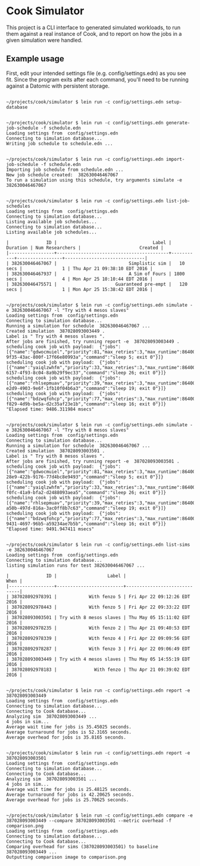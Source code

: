 # Cook Simulator

This project is a CLI interface to generated simulated workloads, to run them against a real instance of Cook, and to report on how the jobs in a given simulation were handled.

## Example usage

First, edit your intended settings file (e.g. config/settings.edn) as you see fit.
Since the program exits after each command, you'll need to be running against a
Datomic with persistent storage.

<pre><code>
~/projects/cook/simulator $ lein run -c config/settings.edn setup-database


~/projects/cook/simulator $ lein run -c config/settings.edn generate-job-schedule -f schedule.edn
Loading settings from  config/settings.edn
Connecting to simulation database...
Writing job schedule to schedule.edn ...


~/projects/cook/simulator $ lein run -c config/settings.edn import-job-schedule -f schedule.edn
Importing job schedule from schedule.edn ...
New job schedule created:  382630046467067
To run a simulation using this schedule, try arguments simulate -e  382630046467067


~/projects/cook/simulator $ lein run -c config/settings.edn list-job-schedules
Loading settings from  config/settings.edn
Connecting to simulation database...
Listing available job schedules...
Connecting to simulation database...
Listing available job schedules...

|              ID |                                    Label |  Duration | Num Researchers |                      Created |
|-----------------+------------------------------------------+-----------+-----------------+------------------------------|
| 382630046467067 |                           Simplistic sim |   10 secs |               1 | Thu Apr 21 09:38:10 EDT 2016 |
| 382630046467937 |                           A Sim of Fours | 1800 secs |               4 | Mon Apr 25 10:10:44 EDT 2016 |
| 382630046475571 |                      Guaranteed pre-empt |   120 secs |               1 | Mon Apr 25 15:38:42 EDT 2016 |


~/projects/cook/simulator $ lein run -c config/settings.edn simulate -e 382630046467067 -l "Try with 4 mesos slaves"
Loading settings from  config/settings.edn
Connecting to simulation database...
Running a simulation for schedule  382630046467067 ...
Created simulation  387028093003449 .
Label is " Try with 4 mesos slaves ".
After jobs are finished, try running report -e  387028093003449 .
scheduling cook job with payload:  {"jobs":[{"name":"gdwocmuiel","priority":81,"max_retries":3,"max_runtime":86400000,"mem":464,"cpus":2.0,"uuid":"572b971c-9f35-43ac-800f-17f66e80993a","command":"sleep 5; exit 0"}]}
scheduling cook job with payload:  {"jobs":[{"name":"yaiqlzwhfm","priority":33,"max_retries":3,"max_runtime":86400000,"mem":623,"cpus":1.0,"uuid":"572b971e-6157-4f93-8c04-8a9b29f9ec33","command":"sleep 26; exit 0"}]}
scheduling cook job with payload:  {"jobs":[{"name":"rhlsepmuav","priority":39,"max_retries":3,"max_runtime":86400000,"mem":27,"cpus":2.0,"uuid":"572b971f-e2d9-4903-9e6f-1fb10f04b6a3","command":"sleep 19; exit 0"}]}
scheduling cook job with payload:  {"jobs":[{"name":"bdzwqfohcp","priority":77,"max_retries":3,"max_runtime":86400000,"mem":1007,"cpus":4.0,"uuid":"572b9720-f829-4d9b-be5a-d2c35af23e1b","command":"sleep 16; exit 0"}]}
"Elapsed time: 9486.311984 msecs"


~/projects/cook/simulator $ lein run -c config/settings.edn simulate -e 382630046467067 -l "Try with 8 mesos slaves"
Loading settings from  config/settings.edn
Connecting to simulation database...
Running a simulation for schedule  382630046467067 ...
Created simulation  387028093003501 .
Label is " Try with 8 mesos slaves ".
After jobs are finished, try running report -e  387028093003501 .
scheduling cook job with payload:  {"jobs":[{"name":"gdwocmuiel","priority":81,"max_retries":3,"max_runtime":86400000,"mem":464,"cpus":2.0,"uuid":"572b9aca-28e9-422b-9176-77d4bc8e9493","command":"sleep 5; exit 0"}]}
scheduling cook job with payload:  {"jobs":[{"name":"yaiqlzwhfm","priority":33,"max_retries":3,"max_runtime":86400000,"mem":623,"cpus":1.0,"uuid":"572b9acd-f0fc-41a9-bfa2-d2488093aea5","command":"sleep 26; exit 0"}]}
scheduling cook job with payload:  {"jobs":[{"name":"rhlsepmuav","priority":39,"max_retries":3,"max_runtime":86400000,"mem":27,"cpus":2.0,"uuid":"572b9ace-a50b-497d-816a-3ac0ff8b7c63","command":"sleep 19; exit 0"}]}
scheduling cook job with payload:  {"jobs":[{"name":"bdzwqfohcp","priority":77,"max_retries":3,"max_runtime":86400000,"mem":1007,"cpus":4.0,"uuid":"572b9acf-9431-4697-96b5-a59234ae7b5b","command":"sleep 16; exit 0"}]}
"Elapsed time: 9491.947411 msecs"


~/projects/cook/simulator $ lein run -c config/settings.edn list-sims -e 382630046467067
Loading settings from  config/settings.edn
Connecting to simulation database...
listing simulation runs for test 382630046467067 ...

|              ID |                   Label |                         When |
|-----------------+-------------------------+------------------------------|
| 387028092978391 |            With fenzo 5 | Fri Apr 22 09:12:26 EDT 2016 |
| 387028092978443 |            With fenzo 5 | Fri Apr 22 09:33:22 EDT 2016 |
| 387028093003501 | Try with 8 mesos slaves | Thu May 05 15:11:02 EDT 2016 |
| 387028092978235 |            With fenzo 2 | Thu Apr 21 09:40:53 EDT 2016 |
| 387028092978339 |            With fenzo 4 | Fri Apr 22 09:09:56 EDT 2016 |
| 387028092978287 |            With fenzo 3 | Fri Apr 22 09:06:49 EDT 2016 |
| 387028093003449 | Try with 4 mesos slaves | Thu May 05 14:55:19 EDT 2016 |
| 387028092978183 |              With fenzo | Thu Apr 21 09:39:02 EDT 2016 |


~/projects/cook/simulator $ lein run -c config/settings.edn report -e 387028093003449
Loading settings from  config/settings.edn
Connecting to simulation database...
Connecting to Cook database...
Analyzing sim  387028093003449 ...
4 jobs in sim...
Average wait time for jobs is 35.45025 seconds.
Average turnaround for jobs is 52.3165 seconds.
Average overhead for jobs is 35.8165 seconds.


~/projects/cook/simulator $ lein run -c config/settings.edn report -e 387028093003501
Loading settings from  config/settings.edn
Connecting to simulation database...
Connecting to Cook database...
Analyzing sim  387028093003501 ...
4 jobs in sim...
Average wait time for jobs is 25.48125 seconds.
Average turnaround for jobs is 42.20625 seconds.
Average overhead for jobs is 25.70625 seconds.


~/projects/cook/simulator $ lein run -c config/settings.edn compare -e 387028093003449 --compare 387028093003501 --metric overhead -f comparison.png
Loading settings from  config/settings.edn
Connecting to simulation database...
Connecting to Cook database...
Comparing overhead for sims (387028093003501) to baseline 387028093003449 ...
Outputting comparison image to comparison.png
</code></pre>

